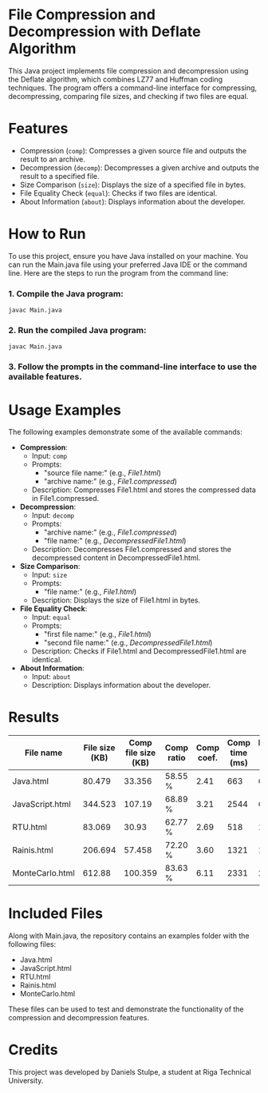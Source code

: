 # File Compression and Decompression with Deflate Algorithm
This Java project implements file compression and decompression using the Deflate algorithm, which combines LZ77 and Huffman coding techniques. The program offers a command-line interface for compressing, decompressing, comparing file sizes, and checking if two files are equal.

# Features
- Compression (`comp`): Compresses a given source file and outputs the result to an archive.
- Decompression (`decomp`): Decompresses a given archive and outputs the result to a specified file.
- Size Comparison (`size`): Displays the size of a specified file in bytes.
- File Equality Check (`equal`): Checks if two files are identical.
- About Information (`about`): Displays information about the developer.

# How to Run
To use this project, ensure you have Java installed on your machine. You can run the Main.java file using your preferred Java IDE or the command line. Here are the steps to run the program from the command line:

### 1. Compile the Java program:

```
javac Main.java
```

### 2. Run the compiled Java program:

```
javac Main.java
```

### 3. Follow the prompts in the command-line interface to use the available features.

# Usage Examples
The following examples demonstrate some of the available commands:

- **Compression**:
  - Input: `comp`
  - Prompts:
    - "source file name:" (e.g., *File1.html*)
    - "archive name:" (e.g., *File1.compressed*)
  - Description: Compresses File1.html and stores the compressed data in File1.compressed.
- **Decompression**:
  - Input: `decomp`
  - Prompts:
    - "archive name:" (e.g., *File1.compressed*)
    - "file name:" (e.g., *DecompressedFile1.html*)
  - Description: Decompresses File1.compressed and stores the decompressed content in DecompressedFile1.html.
- **Size Comparison**:
  - Input: `size`
  - Prompts:
    - "file name:" (e.g., *File1.html*)
  - Description: Displays the size of File1.html in bytes.
- **File Equality Check**:
  - Input: `equal`
  - Prompts:
    - "first file name:" (e.g., *File1.html*)
    - "second file name:" (e.g., *DecompressedFile1.html*)
  - Description: Checks if File1.html and DecompressedFile1.html are identical.
- **About Information**:
  - Input: `about`
  - Description: Displays information about the developer.


# Results

| File name       | File size (KB) | Comp file size (KB) | Comp ratio | Comp coef. | Comp time (ms) | Decomp time (ms) |
|-----------------|----------------|---------------------|------------|------------|----------------|------------------|
| Java.html       | 80.479         | 33.356              | 58.55 %    | 2.41       | 663            | 67               |
| JavaScript.html | 344.523        | 107.19              | 68.89 %    | 3.21       | 2544           | 64               |
| RTU.html        | 83.069         | 30.93               | 62.77 %    | 2.69       | 518            | 14               |
| Rainis.html     | 206.694        | 57.458              | 72.20 %    | 3.60       | 1321           | 17               |
| MonteCarlo.html | 612.88         | 100.359             | 83.63 %    | 6.11       | 2331           | 23               |


# Included Files
Along with Main.java, the repository contains an examples folder with the following files:

- Java.html
- JavaScript.html
- RTU.html
- Rainis.html
- MonteCarlo.html
  
These files can be used to test and demonstrate the functionality of the compression and decompression features.


# Credits
This project was developed by Daniels Stulpe, a student at Riga Technical University.
